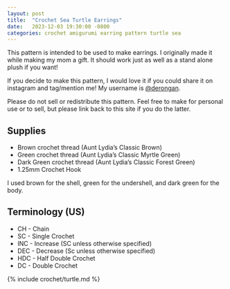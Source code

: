 ```yaml
---
layout: post
title:  "Crochet Sea Turtle Earrings"
date:   2023-12-03 19:30:00 -0800
categories: crochet amigurumi earring pattern turtle sea
---
```


This pattern is intended to be used to make earrings. I originally made it while making my mom a gift. It should work just as well as a stand alone plush if you want!

If you decide to make this pattern, I would love it if you could share it on instagram and tag/mention me! My username is [@derongan](https://instagram.com/derongan).

Please do not sell or redistribute this pattern. Feel free to make for personal use or to sell, but please link back to this site if you do the latter.

## Supplies
* Brown crochet thread (Aunt Lydia’s Classic Brown)
* Green crochet thread (Aunt Lydia’s Classic Myrtle Green)
* Dark Green crochet thread (Aunt Lydia’s Classic Forest Green)
* 1.25mm Crochet Hook

I used brown for the shell, green for the undershell, and dark green for the body.

## Terminology (US)
* CH - Chain
* SC - Single Crochet
* INC - Increase (SC unless otherwise specified)
* DEC - Decrease (Sc unless otherwise specified)
* HDC - Half Double Crochet
* DC - Double Crochet

{% include crochet/turtle.md %}

